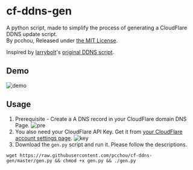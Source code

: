 cf-ddns-gen
===========

A python script, made to simplify the process of generating a CloudFlare DDNS update script.<br>
By pcchou, Released under [the MIT License](https://github.com/pcchou/cf-ddns-gen/LICENSE).

Inspired by [larrybolt](https://github.com/larrybolt)'s [original DDNS script](https://gist.github.com/larrybolt/6295160).

Demo
----
![demo](https://cloud.githubusercontent.com/assets/5615415/8146876/dc64db98-1283-11e5-89d7-ca0b9532e0cd.png)

Usage
-----
1. Prerequisite - Create a A DNS record in your CloudFlare domain DNS Page.
![pre](https://cloud.githubusercontent.com/assets/5615415/8146875/d99d2366-1283-11e5-9082-1c3cfe333af6.png)
2. You also need your CloudFlare API Key. Get it from [your CloudFlare account settings page](https://www.cloudflare.com/a/account/my-account).
![key](https://cloud.githubusercontent.com/assets/5615415/8147337/c6614b06-1297-11e5-82f5-c2096442a2a3.png)
3. Download the `gen.py` script and run it. Please follow the descriptions.
```
wget https://raw.githubusercontent.com/pcchou/cf-ddns-gen/master/gen.py && chmod +x gen.py && ./gen.py
```
